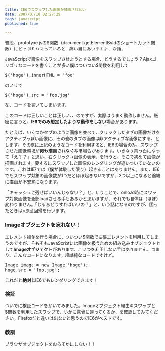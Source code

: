 ```yaml
---
title: IE6でスワップした画像が描画されない
date: 2007/07/18 02:27:29
tags: javascript
published: true

---
```


<p>普段、prototype.jsの$関数（document.getElementByIdのショートカット関数）にどっぷりハマっていると、痛い目にあいますよ、な話。</p>

<p>JavaScriptで画像をスワップさせようとする場合、どうするでしょう？Ajaxゴリゴリなコードを書くことが多い僕はついつい$関数を利用して</p>

<p><pre>$('hoge').innerHTML = 'foo'</pre></p>
<p>のノリで</p>
<p><pre>$('hoge').src = 'foo.jpg'</pre></p>
<p>な、コードを書いてしまいます。</P>

<p>このコードは正しいことは正しい、、のですが、実際はうまく動作しません。厳密に言うと、<strong>IE6でのみ想定したような動作をしない</strong>場合があります。</p>

<p>たとえば、いくつかタブのように画像を並べて、クリックしたタブの画像だけをアクティブっぽい画像に、その他のタブの画像は非アクティブな画像にする、とします。その際に上記のようなコードを利用すると、IE6の場合のみ、スワップさせた画像領域が<strong>何も描画されなくなる</strong>場合があります。いきなり真っ白になって「え？？」と思い、右クリック→画像の表示、を行うと、そこで初めて画像が描画されます。要するにスワップした画像のレンダリングが追いついていないのです。これはIE7では（僕が体験した限り）起きることはありません。また、IE6でもスワップ対象の画像数が1つだとほぼ起きないですが、2つ以上になると途端に描画が不安定になります。</p>

<p>「キャッシュに残せばいいんじゃない？」と、いうことで、onload時にスワップ対象画像を全部loadさせる手もあるかと思いますが、それでも自体は（ほぼ）変わりません。「じゃぁどうすればいいの？」と、いう話になるのですが、困ったときは<原点回帰を行います。</p>

<h3>Imageオブジェクトを忘れない！</h3>
<p>エレメント操作を行う場合に、ついつい$関数で拡張エレメントを利用してしまうのですが、そもそもJavaScriptには画像を扱うための組み込みオブジェクトとして<strong>Imageオブジェクト</strong>があります。こいつを利用しない手はありません。つまり、こんなコードになります。超単純なコードですけど。</p>

<p><pre>
Image image = new Image('hoge');
hoge.src = 'foo.jpg';
</pre></p>

<p>これだと<strong>絶対に</strong>IE6でもレンダリングできます！</p>

<h3>検証</h3>
<p>ついでに検証コードをかいてみました。Imageオブジェクト経由のスワップと$関数を利用したスワップで、いかに露骨に違ってくるか、を確認してみてください。Firefoxだと違いは出ないと思うのでIE6がベストです。</p>

<h3>教訓</h3>
<p>ブラウザオブジェクトをおろそかにしない！！</p>
